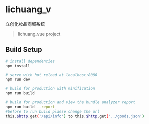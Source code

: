 
# lichuang_v
立创化妆品商城系统

> lichuang_vue project

## Build Setup

``` bash
# install dependencies
npm install

# serve with hot reload at localhost:8080
npm run dev

# build for production with minification
npm run build

# build for production and view the bundle analyzer report
npm run build --report
#before to run build plaese change the url
this.$http.get('/api/info') to this.$http.get('../goods.json')
